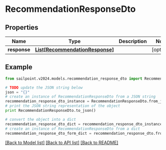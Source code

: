 # RecommendationResponseDto


## Properties

Name | Type | Description | Notes
------------ | ------------- | ------------- | -------------
**response** | [**List[RecommendationResponse]**](RecommendationResponse.md) |  | [optional] 

## Example

```python
from sailpoint.v2024.models.recommendation_response_dto import RecommendationResponseDto

# TODO update the JSON string below
json = "{}"
# create an instance of RecommendationResponseDto from a JSON string
recommendation_response_dto_instance = RecommendationResponseDto.from_json(json)
# print the JSON string representation of the object
print RecommendationResponseDto.to_json()

# convert the object into a dict
recommendation_response_dto_dict = recommendation_response_dto_instance.to_dict()
# create an instance of RecommendationResponseDto from a dict
recommendation_response_dto_form_dict = recommendation_response_dto.from_dict(recommendation_response_dto_dict)
```
[[Back to Model list]](../README.md#documentation-for-models) [[Back to API list]](../README.md#documentation-for-api-endpoints) [[Back to README]](../README.md)


